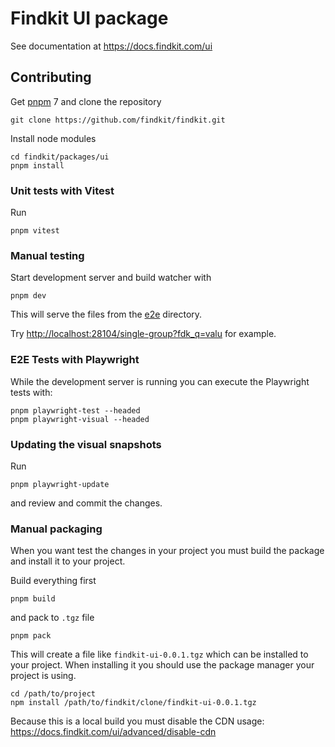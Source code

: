 # Findkit UI package

See documentation at <https://docs.findkit.com/ui>

## Contributing

Get [pnpm](https://pnpm.io/installation) 7 and clone the repository

```
git clone https://github.com/findkit/findkit.git
```

Install node modules

```
cd findkit/packages/ui
pnpm install
```

### Unit tests with Vitest

Run

```
pnpm vitest
```

### Manual testing

Start development server and build watcher with

```
pnpm dev
```

This will serve the files from the [e2e](e2e) directory.

Try <http://localhost:28104/single-group?fdk_q=valu> for example.

### E2E Tests with Playwright

While the development server is running you can execute the Playwright tests
with:

```
pnpm playwright-test --headed
pnpm playwright-visual --headed
```

### Updating the visual snapshots

Run

```
pnpm playwright-update
```

and review and commit the changes.

### Manual packaging

When you want test the changes in your project you must build the package and
install it to your project.

Build everything first

```
pnpm build
```

and pack to `.tgz` file

```
pnpm pack
```

This will create a file like `findkit-ui-0.0.1.tgz` which can be installed to
your project. When installing it you should use the package manager your project
is using.

```
cd /path/to/project
npm install /path/to/findkit/clone/findkit-ui-0.0.1.tgz
```

Because this is a local build you must disable the CDN usage:
<https://docs.findkit.com/ui/advanced/disable-cdn>
